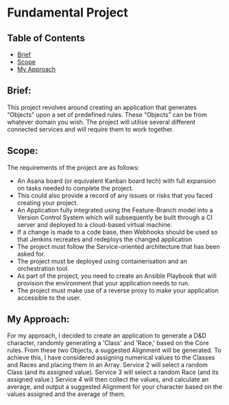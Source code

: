 # Fundamental Project

## Table of Contents

 - [Brief](https://github.com/TSamson-QA/Practical_Project#brief)
 - [Scope](https://github.com/TSamson-QA/Practical_Project#scope)
 - [My Approach](https://github.com/TSamson-QA/Practical_Project#my-approach)



## Brief: 
This project revolves around creating an application that generates “Objects” upon a set of predefined rules.
These “Objects” can be from whatever domain you wish. The project will utilise several different connected services and will require them to work together. 


## Scope:
The requirements of the project are as follows:

- An Asana board (or equivalent Kanban board tech) with full expansion on tasks needed to complete the project.
- This could also provide a record of any issues or risks that you faced creating your project.
- An Application fully integrated using the Feature-Branch model into a Version Control System which will subsequently be built through a CI server and deployed to a cloud-based virtual machine.
- If a change is made to a code base, then Webhooks should be used so that Jenkins recreates and redeploys the changed application
- The project must follow the Service-oriented architecture that has been asked for.
- The project must be deployed using containerisation and an orchestration tool.
- As part of the project, you need to create an Ansible Playbook that will provision the environment that your application needs to run.
- The project must make use of a reverse proxy to make your application accessible to the user.

## My Approach:
For my approach, I decided to create an application to generate a D&D character, randomly generating a 'Class' and 'Race,' based on the Core rules. 
From these two Objects, a suggested Alignment will be generated. To achieve this, I have considered assigning numerical values to the Classes and Races and placing them in an Array.
Service 2 will select a random Class (and its assigned value). Service 3 will select a random Race (and its assigned value.)
Service 4 will then collect the values, and calculate an average, and output a suggested Alignment for your character based on the values assigned and the average of them.


